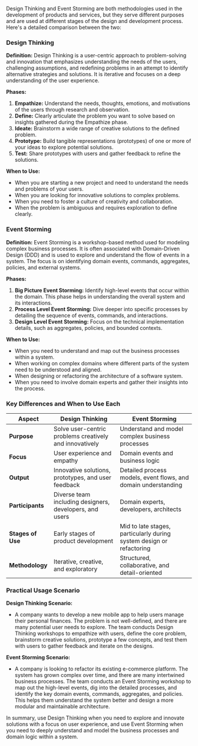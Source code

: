 Design Thinking and Event Storming are both methodologies used in the development of products and services, but they serve different purposes and are used at different stages of the design and development process. Here's a detailed comparison between the two:

### Design Thinking

**Definition:**
Design Thinking is a user-centric approach to problem-solving and innovation that emphasizes understanding the needs of the users, challenging assumptions, and redefining problems in an attempt to identify alternative strategies and solutions. It is iterative and focuses on a deep understanding of the user experience.

**Phases:**
1. **Empathize:** Understand the needs, thoughts, emotions, and motivations of the users through research and observation.
2. **Define:** Clearly articulate the problem you want to solve based on insights gathered during the Empathize phase.
3. **Ideate:** Brainstorm a wide range of creative solutions to the defined problem.
4. **Prototype:** Build tangible representations (prototypes) of one or more of your ideas to explore potential solutions.
5. **Test:** Share prototypes with users and gather feedback to refine the solutions.

**When to Use:**
- When you are starting a new project and need to understand the needs and problems of your users.
- When you are looking for innovative solutions to complex problems.
- When you need to foster a culture of creativity and collaboration.
- When the problem is ambiguous and requires exploration to define clearly.

### Event Storming

**Definition:**
Event Storming is a workshop-based method used for modeling complex business processes. It is often associated with Domain-Driven Design (DDD) and is used to explore and understand the flow of events in a system. The focus is on identifying domain events, commands, aggregates, policies, and external systems.

**Phases:**
1. **Big Picture Event Storming:** Identify high-level events that occur within the domain. This phase helps in understanding the overall system and its interactions.
2. **Process Level Event Storming:** Dive deeper into specific processes by detailing the sequence of events, commands, and interactions.
3. **Design Level Event Storming:** Focus on the technical implementation details, such as aggregates, policies, and bounded contexts.

**When to Use:**
- When you need to understand and map out the business processes within a system.
- When working on complex domains where different parts of the system need to be understood and aligned.
- When designing or refactoring the architecture of a software system.
- When you need to involve domain experts and gather their insights into the process.

### Key Differences and When to Use Each

| Aspect                  | Design Thinking                                           | Event Storming                                            |
|-------------------------|-----------------------------------------------------------|-----------------------------------------------------------|
| **Purpose**             | Solve user-centric problems creatively and innovatively   | Understand and model complex business processes            |
| **Focus**               | User experience and empathy                               | Domain events and business logic                           |
| **Output**              | Innovative solutions, prototypes, and user feedback       | Detailed process models, event flows, and domain understanding |
| **Participants**        | Diverse team including designers, developers, and users   | Domain experts, developers, architects                     |
| **Stages of Use**       | Early stages of product development                       | Mid to late stages, particularly during system design or refactoring |
| **Methodology**         | Iterative, creative, and exploratory                      | Structured, collaborative, and detail-oriented             |

### Practical Usage Scenario

**Design Thinking Scenario:**
- A company wants to develop a new mobile app to help users manage their personal finances. The problem is not well-defined, and there are many potential user needs to explore. The team conducts Design Thinking workshops to empathize with users, define the core problem, brainstorm creative solutions, prototype a few concepts, and test them with users to gather feedback and iterate on the designs.

**Event Storming Scenario:**
- A company is looking to refactor its existing e-commerce platform. The system has grown complex over time, and there are many intertwined business processes. The team conducts an Event Storming workshop to map out the high-level events, dig into the detailed processes, and identify the key domain events, commands, aggregates, and policies. This helps them understand the system better and design a more modular and maintainable architecture.

In summary, use Design Thinking when you need to explore and innovate solutions with a focus on user experience, and use Event Storming when you need to deeply understand and model the business processes and domain logic within a system.
